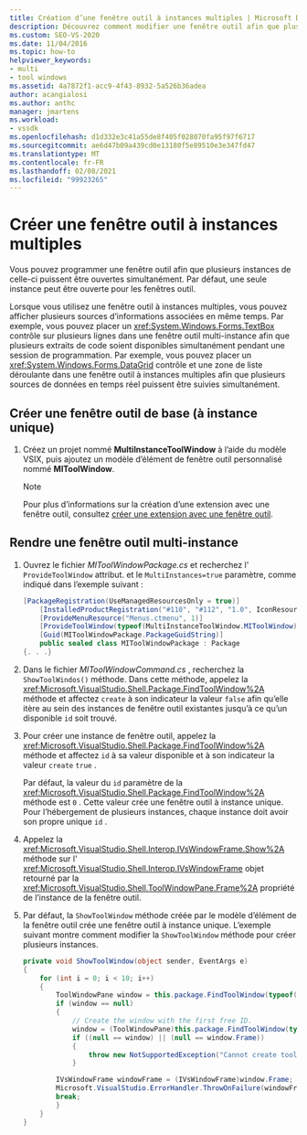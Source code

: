 ```yaml
---
title: Création d’une fenêtre outil à instances multiples | Microsoft Docs
description: Découvrez comment modifier une fenêtre outil afin que plusieurs instances de celle-ci puissent être ouvertes simultanément. Par défaut, une seule instance peut être ouverte pour les fenêtres outil.
ms.custom: SEO-VS-2020
ms.date: 11/04/2016
ms.topic: how-to
helpviewer_keywords:
- multi
- tool windows
ms.assetid: 4a7872f1-acc9-4f43-8932-5a526b36adea
author: acangialosi
ms.author: anthc
manager: jmartens
ms.workload:
- vssdk
ms.openlocfilehash: d1d332e3c41a55de8f405f028070fa95f97f6717
ms.sourcegitcommit: ae6d47b09a439cd0e13180f5e89510e3e347fd47
ms.translationtype: MT
ms.contentlocale: fr-FR
ms.lasthandoff: 02/08/2021
ms.locfileid: "99923265"
---
```

# <a name="create-a-multi-instance-tool-window"></a>Créer une fenêtre outil à instances multiples
Vous pouvez programmer une fenêtre outil afin que plusieurs instances de celle-ci puissent être ouvertes simultanément. Par défaut, une seule instance peut être ouverte pour les fenêtres outil.

Lorsque vous utilisez une fenêtre outil à instances multiples, vous pouvez afficher plusieurs sources d’informations associées en même temps. Par exemple, vous pouvez placer un <xref:System.Windows.Forms.TextBox> contrôle sur plusieurs lignes dans une fenêtre outil multi-instance afin que plusieurs extraits de code soient disponibles simultanément pendant une session de programmation. Par exemple, vous pouvez placer un <xref:System.Windows.Forms.DataGrid> contrôle et une zone de liste déroulante dans une fenêtre outil à instances multiples afin que plusieurs sources de données en temps réel puissent être suivies simultanément.

## <a name="create-a-basic-single-instance-tool-window"></a>Créer une fenêtre outil de base (à instance unique)

1. Créez un projet nommé **MultiInstanceToolWindow** à l’aide du modèle VSIX, puis ajoutez un modèle d’élément de fenêtre outil personnalisé nommé **MIToolWindow**.

    > [!NOTE]
    > Pour plus d’informations sur la création d’une extension avec une fenêtre outil, consultez [créer une extension avec une fenêtre outil](../extensibility/creating-an-extension-with-a-tool-window.md).

## <a name="make-a-tool-window-multi-instance"></a>Rendre une fenêtre outil multi-instance

1. Ouvrez le fichier *MIToolWindowPackage.cs* et recherchez l' `ProvideToolWindow` attribut. et le `MultiInstances=true` paramètre, comme indiqué dans l’exemple suivant :

    ```csharp
    [PackageRegistration(UseManagedResourcesOnly = true)]
        [InstalledProductRegistration("#110", "#112", "1.0", IconResourceID = 400)] // Info on this package for Help/About
        [ProvideMenuResource("Menus.ctmenu", 1)]
        [ProvideToolWindow(typeof(MultiInstanceToolWindow.MIToolWindow), MultiInstances = true)]
        [Guid(MIToolWindowPackage.PackageGuidString)]
        public sealed class MIToolWindowPackage : Package
    {. . .}
    ```

2. Dans le fichier *MIToolWindowCommand.cs* , recherchez la `ShowToolWindos()` méthode. Dans cette méthode, appelez la <xref:Microsoft.VisualStudio.Shell.Package.FindToolWindow%2A> méthode et affectez `create` à son indicateur la valeur `false` afin qu’elle itère au sein des instances de fenêtre outil existantes jusqu’à ce qu’un disponible `id` soit trouvé.

3. Pour créer une instance de fenêtre outil, appelez la <xref:Microsoft.VisualStudio.Shell.Package.FindToolWindow%2A> méthode et affectez `id` à sa valeur disponible et à son indicateur la valeur `create` `true` .

    Par défaut, la valeur du `id` paramètre de la <xref:Microsoft.VisualStudio.Shell.Package.FindToolWindow%2A> méthode est `0` . Cette valeur crée une fenêtre outil à instance unique. Pour l’hébergement de plusieurs instances, chaque instance doit avoir son propre unique `id` .

4. Appelez la <xref:Microsoft.VisualStudio.Shell.Interop.IVsWindowFrame.Show%2A> méthode sur l' <xref:Microsoft.VisualStudio.Shell.Interop.IVsWindowFrame> objet retourné par la <xref:Microsoft.VisualStudio.Shell.ToolWindowPane.Frame%2A> propriété de l’instance de la fenêtre outil.

5. Par défaut, la `ShowToolWindow` méthode créée par le modèle d’élément de la fenêtre outil crée une fenêtre outil à instance unique. L’exemple suivant montre comment modifier la `ShowToolWindow` méthode pour créer plusieurs instances.

    ```csharp
    private void ShowToolWindow(object sender, EventArgs e)
    {
        for (int i = 0; i < 10; i++)
        {
            ToolWindowPane window = this.package.FindToolWindow(typeof(MIToolWindow), i, false);
            if (window == null)
            {
                // Create the window with the first free ID.
                window = (ToolWindowPane)this.package.FindToolWindow(typeof(MIToolWindow), i, true);
                if ((null == window) || (null == window.Frame))
                {
                    throw new NotSupportedException("Cannot create tool window");
                }

            IVsWindowFrame windowFrame = (IVsWindowFrame)window.Frame;
            Microsoft.VisualStudio.ErrorHandler.ThrowOnFailure(windowFrame.Show());
            break;
            }
        }
    }
    ```
